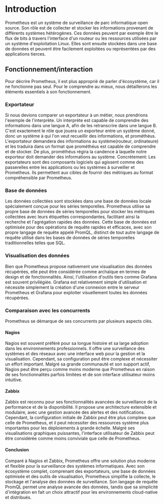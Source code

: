 # Introduction

Prometheus est un système de surveillance de parc informatique open source. Son rôle est de collecter et stocker les informations provenant de différents systèmes hétérogènes. Ces données peuvent par exemple être le flux de bits à travers l'interface d'un routeur ou les ressources utilisées par un système d'exploitation Linux. Elles sont ensuite stockées dans une base de données et peuvent être facilement exploitées ou représentées par des applications tierces.

## Fonctionnement/interaction

Pour décrire Prometheus, il est plus approprié de parler d'écosystème, car il ne fonctionne pas seul. Pour le comprendre au mieux, nous détaillerons les éléments essentiels à son fonctionnement.

### Exportateur

Si nous devions comparer un exportateur à un métier, nous prendrions l'exemple de l'interprète. 
Un interprète est capable de comprendre des informations dans une langue A, afin de  les retranscrire dans une langue B. 
C'est exactement le rôle que jouera un exporteur entre un système donné, donc un système à qui l'on veut recueillir des informations, et prométhéus. L'exportateur demandera des informations au système(routeur, ordinateure) et les traduira dans un format que prométhéus est capable de comprendre et de stocker. De plus, prométhéus régira la candence à laquelle notre exporteur doit demander des informations au système. Concrètement: Les exportateurs sont des composants logiciels qui agissent comme des passerelles entre les applications ou les systèmes à surveiller et Prometheus. Ils permettent aux cibles de fournir des métriques au format compréhensible par Prometheus.

### Base de données

Les données collectées sont stockées dans une base de données locale spécialement conçue pour les séries temporelles. Prometheus utilise sa propre base de données de séries temporelles pour stocker les métriques collectées avec leurs étiquettes correspondantes, facilitant ainsi la recherche et l'agrégation rapides des données. Cette base de données est optimisée pour des opérations de requête rapides et efficaces, avec son propre langage de requête appelé PromQL, distinct de tout autre langage de requête utilisé dans les bases de données de séries temporelles traditionnelles telles que SQL.

### Visualisation des données

Bien que Prometheus propose nativement une visualisation  des données récupérées, elle peut être considérée comme archaïque en termes de design et de fonctionnalités. Ainsi, l'utilisation d'outils tiers comme Grafana est souvent privilégiée. Grafana est relativement simple d'utilisation et nécessite simplement la création d'une connexion entre le serveur Prometheus et Grafana pour exploiter visuellement toutes les données récupérées.

### Comparaison avec les concurrents

Prometheus se démarque de ses concurrents par plusieurs aspects clés. 

#### Nagios

Nagios est souvent préféré pour sa longue histoire et sa large adoption dans les environnements professionnels. Il offre une surveillance des systèmes et des réseaux avec une interface web pour la gestion et la visualisation. Cependant, sa configuration peut être complexe et nécessiter un effort important. Malgré sa grande communauté et son support actif, Nagios peut être perçu comme moins moderne que Prometheus en raison de ses fonctionnalités parfois limitées et de son interface utilisateur moins intuitive.

#### Zabbix

Zabbix est reconnu pour ses fonctionnalités avancées de surveillance de la performance et de la disponibilité. Il propose une architecture extensible et modulaire, avec une gestion avancée des alertes et des notifications. Cependant, la configuration initiale de Zabbix peut être plus complexe que celle de Prometheus, et il peut nécessiter des ressources système plus importantes pour les déploiements à grande échelle. Malgré ses visualisations graphiques puissantes, l'interface utilisateur de Zabbix peut être considérée comme moins conviviale que celle de Prometheus.

#### Conclusion

Comparé à Nagios et Zabbix, Prometheus offre une solution plus moderne et flexible pour la surveillance des systèmes informatiques. Avec son écosystème complet, comprenant des exportateurs, une base de données optimisée et des outils de visualisation, Prometheus simplifie la collecte, le stockage et l'analyse des données de surveillance. Son langage de requête PromQL permet une analyse avancée des données, tandis que sa simplicité d'intégration en fait un choix attractif pour les environnements cloud-native et distribués.


